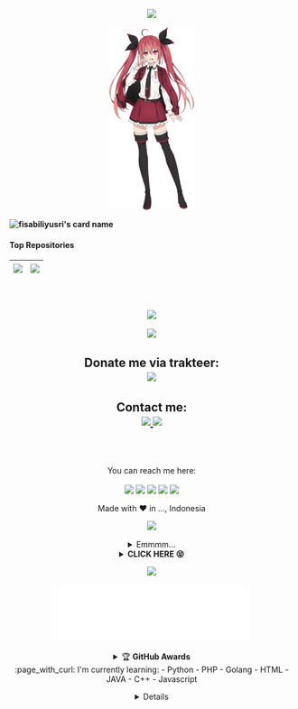<p align="center">
<img src="https://readme-typing-svg.herokuapp.com?color=%2336BCF7&center=true&vCenter=true&lines=Welcome+to+github+fisabiliyusri" />
</p>
<b>
<p align='center'><a href="https://api.daily.dev/get?r=fisabiliyusri"><img src="https://raw.githubusercontent.com/fisabiliyusri/.github/main/kotori2.png?r=82s" width="150" alt="Hayuk"/></a></p>

![fisabiliyusri's card name](https://cardivo.vercel.app/api?name=SULAIMAN%20L&description=Hi,%20everyone!%20and%20Nice%20to%20meet%20you%20%F0%9F%91%8B&image=https://raw.githubusercontent.com/fisabiliyusri/.github/main/kurumiwangy3.jpg?v=4&backgroundColor=%23ecf0f1&twitter=/&github=fisabiliyusri&pattern=leaf&colorPattern=%23eaeaea)

</b>

#### Top Repositories


| <a href="https://github.com/fisabiliyusri/XRAY-MANTAP"><img align="center" src="https://github-readme-stats.vercel.app/api/pin/?username=fisabiliyusri&repo=XRAY-MANTAP&theme=dark&hide_border=true" /></a> | <a href="https://github.com/fisabiliyusri/Mantap"><img align="center" src="https://github-readme-stats.vercel.app/api/pin/?username=fisabiliyusri&repo=Mantap&theme=blue&hide_border=true" /></a> |
| ------------- | ------------- |

<br />
<br />
<p align="center">
<img height=21 src="https://komarev.com/ghpvc/?username=fisabiliyusri">
</p>
<p align="center">
<img src="https://readme-typing-svg.herokuapp.com?color=%2336BCF7&center=true&vCenter=true&lines=S+U+L+A+I+M+A+N++L" />
</p>
<div height='45' align="center">
<h2>Donate me via trakteer: <br>
<a href="https://trakteer.id/sulaiman-l/tip"> <img src="https://cdn.trakteer.id/images/embed/trbtn-red-6.png" height='50'> </a>
</h2>
<h2>Contact me: <br>
<a href="https://github.com/fisabiliyusri"> <img src="https://cdn.jsdelivr.net/npm/simple-icons@3.0.1/icons/github.svg" height='50'> </a>
<a href="https://facebook.com/sulaiman.xl"> <img src="https://cdn.jsdelivr.net/npm/simple-icons@3.0.1/icons/facebook.svg" height='50'> </a>
</h2>
<!---
fisabiliyusri/fisabiliyusri is a ✨ special ✨ repository because its `README.md` (this file) appears on your GitHub profile.
You can click the Preview link to take a look at your changes.
--->
<br><br>

  You can reach me here:<br><br>
  <a href="mailto:slinfinity69@gmail.com" style="text-decoration: none;">
    <img src="https://img.shields.io/badge/email%20me%20here-%23EA4335?&style=for-the-badge&logo=gmail&logoColor=white"/>
  </a>
  <a href="https://t.me/" style="text-decoration: none;">
    <img src="https://img.shields.io/badge/telegram-%2326A5E4?&style=for-the-badge&logo=telegram&logoColor=white"/>
  </a>
  <a href="http://github.com/fisabiliyusri" style="text-decoration: none;">
    <img src="https://img.shields.io/badge/github-%2300C300?&style=for-the-badge&logo=github&logoColor=white"/>
  </a>
  <a href="https://facebook.com/sulaiman.xl" style="text-decoration: none;">
    <img src="https://img.shields.io/badge/facebook-%231DA1F2?&style=for-the-badge&logo=facebook&logoColor=white"/>
  </a>
  <a href="https://instagram.com/" style="text-decoration: none;">
    <img src="https://img.shields.io/badge/instagram-%23E4405F?&style=for-the-badge&logo=instagram&logoColor=white"/>
  </a>

  Made with ♥ in ..., Indonesia
  <br>
<p align="center">
<img src="https://readme-typing-svg.herokuapp.com?color=%2336BCF7&center=true&vCenter=true&lines=Welcome+to+fisabiliyusri" />
</p>
<details>
    <summary>Emmmm...<b></b></summary><br/>
<p align='center'><a href="https://api.daily.dev/get?r=fisabiliyusri"><img src="https://raw.githubusercontent.com/fisabiliyusri/.github/main/kotori2.png?r=82s" width="150" alt="Hayuk"/></a></p>

![fisabiliyusri's card name](https://cardivo.vercel.app/api?name=SULAIMAN%20L&description=Hi,%20everyone!%20and%20Nice%20to%20meet%20you%20%F0%9F%91%8B&image=https://raw.githubusercontent.com/fisabiliyusri/.github/main/kurumiwangy3.jpg?v=4&backgroundColor=%23ecf0f1&twitter=/&github=fisabiliyusri&pattern=leaf&colorPattern=%23eaeaea)

![Metrics](https://metrics.lecoq.io/fisabiliyusri?template=classic&repositories.forks=true&languages=1&languages.colors=github&languages.threshold=0%25&config.timezone=Asia%2FJakarta)

</details>
<details>
    <summary><b>CLICK HERE 😝</b></summary><br/>
<h1  align='center'> Welcome To fisabiliyusri 👻 </h1>
<p align='center'><img src="https://komarev.com/ghpvc/?username=fisabiliyusri&label=Total%20Profile%20Visitor&color=071A2C&style=for-the-badge" alt="fisabiliyusri" />
<p align='center'><a href="https://api.daily.dev/get?r=fisabiliyusri"><img src="https://raw.githubusercontent.com/fisabiliyusri/.github/main/kurumiwangy1.jpg" width="150" alt="L"/></a></p>
<a href="https://api.daily.dev/get?r=fisabiliyusri"><img src="https://opencollective.com/vuejs/contributors.svg?width=900" /></a>
<p align='center'>
<a href="https://api.daily.dev/get?r=fisabiliyusri"><img height="200" src="https://raw.githubusercontent.com/fisabiliyusri/.github/main/root.svg"></a>
<p align='center'>  I'm L ! :sunglasses: </p>
<img width="800px" src="https://raw.githubusercontent.com/fisabiliyusri/.github/main/kurumiwangy1.jpg" />
<p align='center'> I'd like to do project that has relation to anime. :ghost: </p>

</p>

![Jokowi](https://github-profile-summary-cards.vercel.app/api/cards/profile-details?username=fisabiliyusri&theme=monokai)

</p>
</details>
<p align="center">
  <img src="https://komarev.com/ghpvc/?username=fisabiliyusri&label=VIEWS&style=flat-square&color=blue" />
</details>

<p align='center'>
   <a href="https://www.facebook.com/sulaiman.xl"><img height="100" src="https://raw.githubusercontent.com/fisabiliyusri/.github/main/speed.svg"></a></p>
<p align='center'>
<details>
    <summary>&#127942 <b>GitHub Awards</b></summary><br/>

![Github Trophy](https://github-profile-trophy.vercel.app/?username=fisabiliyusri)

</details> 
:page_with_curl: I'm currently learning:
- Python
- PHP
- Golang
- HTML
- JAVA
- C++
- Javascript
</p>
<details>
:star: Here are some projects that I'm working on:
<p align='center'><a href="https://api.daily.dev/get?r=fisabiliyusri"><img src="https://telegra.ph/file/1262431c0967ddfb566b2.png?r=82s" width="150" alt="LulzGhost-Team BOT's Dev Card"/></a></p>

## Start
<!--START_SECTION:waka-->
<p align="center">
<img src="https://github-profile-trophy.vercel.app/?username=fisabiliyusri&theme=onedark" />
<p align="center" height='130px'> <img src="https://github-readme-stats.vercel.app/api?username=fisabiliyusri&show_icons=true&hide_title=true&include_all_commits=true&line_height=21&bg_color=0,64FFDA,64FFDA,A9EFDE,F2FFFC&count_public=true&theme=graywhite" alt="crazychickendev"/> <img src="https://github-readme-stats.vercel.app/api/top-langs/?username=fisabiliyusri&layout=compact&show_icons=true&bg_color=0,EFFDF9,CBFFF3,64FFDA&theme=graywhite&hide_title=true" alt="root"/> </p>
</p>
<p align="center">
    <img src="https://github-readme-streak-stats.herokuapp.com/?user=fisabiliyusri">
</p>
</details>
<!--END_SECTION:waka-->
<!--
-->
